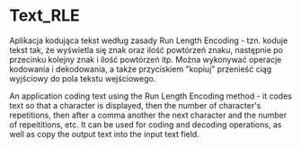 # Text_RLE

Aplikacja kodująca tekst według zasady Run Length Encoding - tzn. koduje tekst tak, że wyświetla się znak oraz ilość powtórzeń znaku, następnie po przecinku  kolejny znak i  ilość powtórzeń itp.
Można wykonywać operacje kodowania i dekodowania, a także przyciskiem "kopiuj" przenieść ciąg wyjściowy do pola tekstu wejściowego.

An application coding text using the Run Length Encoding method - it codes text so that a character is displayed, then the number of character's repetitions, then after a comma another the next character and the number of repeititions, etc.
It can be used for coding and decoding operations, as well as copy the output text into the input text field.
